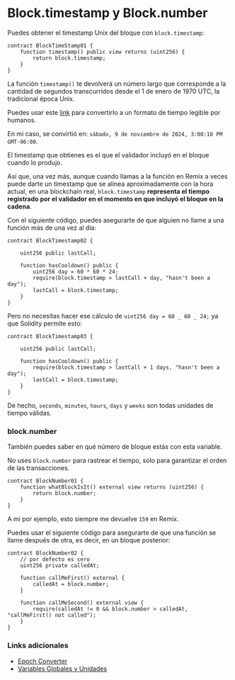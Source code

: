 # Block.timestamp y Block.number

Puedes obtener el timestamp Unix del bloque con `block.timestamp`:

```solidity
contract BlockTimeStamp01 {
    function timestamp() public view returns (uint256) {
        return block.timestamp;
    }
}
```

La función `timestamp()` te devolverá un número largo que corresponde a la cantidad de segundos transcurridos desde el 1 de enero de 1970 UTC, la tradicional época Unix.

Puedes usar este [link](https://www.epochconverter.com/) para convertirlo a un formato de tiempo legible por humanos.

En mi caso, se convirtió en: `sábado, 9 de noviembre de 2024, 3:00:10 PM GMT-06:00`.

El timestamp que obtienes es el que el validador incluyó en el bloque cuando lo produjo.

Así que, una vez más, aunque cuando llamas a la función en Remix a veces puede darte un timestamp que se alinea aproximadamente con la hora actual, en una blockchain real, `block.timestamp` **representa el tiempo registrado por el validador en el momento en que incluyó el bloque en la cadena**.

Con el siguiente código, puedes asegurarte de que alguien no llame a una función más de una vez al día:

```solidity
contract BlockTimestamp02 {

    uint256 public lastCall;

    function hasCooldown() public {
        uint256 day = 60 * 60 * 24;
        require(block.timestamp > lastCall + day, "hasn't been a day");
        lastCall = block.timestamp;
    }
}
```

Pero no necesitas hacer ese cálculo de `uint256 day = 60 _ 60 _ 24;` ya que Solidity permite esto:

```solidity
contract BlockTimestamp03 {

    uint256 public lastCall;

    function hasCooldown() public {
        require(block.timestamp > lastCall + 1 days, "hasn't been a day");
        lastCall = block.timestamp;
    }
}

```

De hecho, `seconds`, `minutes`, `hours`, `days` y `weeks` son todas unidades de tiempo válidas.

### block.number

También puedes saber en qué número de bloque estás con esta variable.

No uses `block.number` para rastrear el tiempo, solo para garantizar el orden de las transacciones.

```solidity
contract BlockNumber01 {
    function whatBlockIsIt() external view returns (uint256) {
        return block.number;
    }
}
```

A mi por ejemplo, esto siempre me devuelve `159` en Remix.

Puedes usar el siguiente código para asegurarte de que una función se llame después de otra, es decir, en un bloque posterior:

```solidity
contract BlockNumber02 {
    // por defecto es cero
    uint256 private calledAt;

    function callMeFirst() external {
        calledAt = block.number;
    }

    function callMeSecond() external view {
        require(calledAt != 0 && block.number > calledAt, "callMeFirst() not called");
    }
}

```

### Links adicionales

- [Epoch Converter](https://www.epochconverter.com/)
- [Variables Globales y Unidades](https://docs.soliditylang.org/en/v0.8.28/units-and-global-variables.html)
